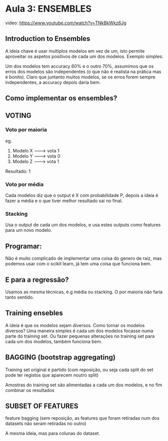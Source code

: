 # Aula 3: ENSEMBLES

video: https://www.youtube.com/watch?v=TNkBkWkz6Jg

## Introduction to Ensembles

A ideia chave é usar multiplos modelos em vez de um, isto permite aproveitar os aspetos positivos de cada um dos modelos. Exemplo simples:

Um dos modelos tem accuracy 60% e o outro 70%, assumimos que os erros dos modelos são independentes (o que não é realista na prática mas é bonito). Claro que juntanto muitos modelos, se os erros forem sempre independentes, a accuracy depois daria bem.

## Como implementar os ensembles? 

## VOTING

### Voto por maioria 

eg.

1. Modelo X  ---> vota 1
2. Modelo Y  ---> vota 0
3. Modelo Z  ---> vota 1

Resultado: 1

### Voto por média

Cada modelos diz que o output é X com probabilidade P, depois a ideia é fazer a média e o que tiver melhor resultado sai no final.

### Stacking

Usa o output de cada um dos modelos, e usa estes outputs como features para um novo modelo.

## Programar: 

Não é muito complicado de implementar uma coisa do genero de raiz, mas podemos usar com o scikit learn, já tem uma coisa que funciona bem.

## E para a regressão?

Usamos as mesma técnicas, e.g média ou stacking.
O por maioria não faria tanto sentido.

## Training ensebles

A ideia é que os modelos sejam diversos. Como tornar os modelos diversos? Uma maneira simples é cada um dos modelos focasse numa parte do training set. Ou fazer pequenas alterações no training set para cada um dos modelos, também funciona bem.

## BAGGING (bootstrap aggregating)

Training set original é partido (com reposição, ou seja cada split do set pode ter registos que aparecem noutro split)

Amostras do training set são alimentadas a cada um dos modelos, e no fim combinar os resultados

## SUBSET OF FEATURES

feature bagging (sem reposição, as features que foram retiradas num dos datasets não seram retiradas no outro)

A mesma ideia, mas para colunas do dataset.

